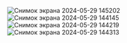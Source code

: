 ![Снимок экрана 2024-05-29 145202](https://github.com/JustSashaUP/bank-managment-system/assets/94720780/1b59bc94-facc-4b5d-8e58-a9d48e7f0b75)
![Снимок экрана 2024-05-29 144145](https://github.com/JustSashaUP/bank-managment-system/assets/94720780/a538673f-8468-441e-adb1-694f386aa13a)
![Снимок экрана 2024-05-29 144219](https://github.com/JustSashaUP/bank-managment-system/assets/94720780/1313c58f-d611-44e0-ac0c-e3d099056d61)
![Снимок экрана 2024-05-29 144313](https://github.com/JustSashaUP/bank-managment-system/assets/94720780/f89acd47-7d0b-4722-a785-99ae7e370d1d)
